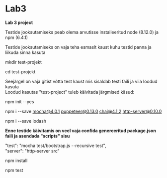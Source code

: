 # Lab3
<b>Lab 3 project</b>

Testide jooksutamiseks peab olema arvutisse installeeritud node (8.12.0) ja npm (6.4.1)

Testide jooksutamiseks on vaja teha esmaslt kaust kuhu testid panna ja liikuda sinna kasuta

mkdir test-projekt

cd test-projekt

Seejärgel on vaja gitist võtta test kaust mis sisaldab testi faili ja viia loodud kasuta  
Loodud kasutas "test-project" tuleb käivitada järgmised käsud: 

npm init --yes

npm i --save mocha@4.0.1 puppeteer@0.13.0 chai@4.1.2 http-server@0.10.0

npm i --save lodash

<b>Enne testide käivitamis on veel vaja confida genereeritud package.json faili ja asendada "scripts" sisu</b>

"test": "mocha test/bootstrap.js --recursive test",  
"server": "http-server src"

npm install

npm test
